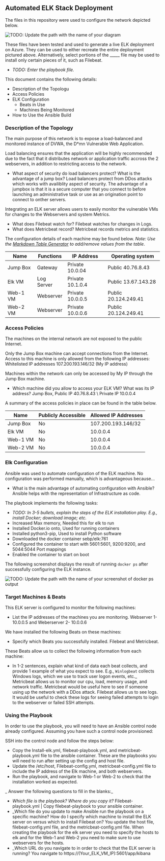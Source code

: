 ## Automated ELK Stack Deployment

The files in this repository were used to configure the network depicted below.

![TODO: Update the path with the name of your diagram](Images/diagram_filename.png)

These files have been tested and used to generate a live ELK deployment on Azure. They can be used to either recreate the entire deployment pictured above. Alternatively, select portions of the _____ file may be used to install only certain pieces of it, such as Filebeat.

  - _TODO: Enter the playbook file._

This document contains the following details:
- Description of the Topologu
- Access Policies
- ELK Configuration
  - Beats in Use
  - Machines Being Monitored
- How to Use the Ansible Build


### Description of the Topology

The main purpose of this network is to expose a load-balanced and monitored instance of DVWA, the D*mn Vulnerable Web Application.

Load balancing ensures that the application will be highly recommended due to the fact that it distributes network or application traffic accross the 2 webservers, in addition to restricting access to the network.
- What aspect of security do load balancers protect? What is the advantage of a jump box? Load balancers protect from DDos attacks which works with availiblity aspect of security. The advantage of a jumpbox is that it is a secure computer that you connect to before launching an administrative task or use as an origination point to connect to onther servers.

Integrating an ELK server allows users to easily monitor the vulnerable VMs for changes to the Webservers and system Metrics.
- What does Filebeat watch for? Filebeat watches for changes in Logs.
- What does Metricbeat record? Metricbeat records metrics and statistics.

The configuration details of each machine may be found below.
_Note: Use the [Markdown Table Generator](http://www.tablesgenerator.com/markdown_tables) to add/remove values from the table_.

| Name     | Functions  | IP Address                              | Operating system |
|----------|------------|-----------------------------------------|------------------|
| Jump Box | Gateway    | Private 10.0.04  | Public 40.76.8.43     | Linux            |
| Elk VM   | Log Server | Private 10.1.0.4 | Public 13.67.143.28  | Linux            |
| Web-1 VM | Webserver  | Private 10.0.0.5 | Public 20.124.249.41 | Linux            |
| Web-2 VM | Webserver  | Private 10.0.0.6 | Public 20.124.249.41 | Linux            |

### Access Policies

The machines on the internal network are not exposed to the public Internet. 

Only the Jump Box machine can accept connections from the Internet. Access to this machine is only allowed from the following IP addresses:
Whitelisted IP addresses 107.200.193.146/32 (My IP address)

Machines within the network can only be accessed by My IP through the Jump Box machine.
- Which machine did you allow to access your ELK VM? What was its IP address? Jump Box, Public IP 40.76.8.43 \ Private IP 10.0.0.4

A summary of the access policies in place can be found in the table below.

| Name     | Publicly Accessible | Allowed IP Addresses |
|----------|---------------------|----------------------|
| Jump Box | No                  | 107.200.193.146/32   |
| Elk VM   | No                  | 10.0.0.4             |
| Web-1 VM | No                  | 10.0.0.4             |
| Web-2 VM | No                  | 10.0.0.4             |

### Elk Configuration

Ansible was used to automate configuration of the ELK machine. No configuration was performed manually, which is advantageous because...
- What is the main advantage of automating configuration with Ansible? Ansible helps with the representation of Infrastructure as code.

The playbook implements the following tasks:
- _TODO: In 3-5 bullets, explain the steps of the ELK installation play. E.g., install Docker; download image; etc._
- Increased Max memory, Needed this for elk to run
- Installed Docker.io onto, Used for running containers
- Installed python3-pip, Used to install Python software
- Downloaded the docker container sebp/elk:761
- Configured the container to start with 5601:5601, 9200:9200, and 5044:5044 Port mappings
- Enabled the container to start on boot

The following screenshot displays the result of running `docker ps` after successfully configuring the ELK instance.

![TODO: Update the path with the name of your screenshot of docker ps output](Images/Elk_Container_Running.png)

### Target Machines & Beats
This ELK server is configured to monitor the following machines:
- List the IP addresses of the machines you are monitoring. Webserver 1-10.0.0.5 and Weberserver 2- 10.0.0.6

We have installed the following Beats on these machines:
- Specify which Beats you successfully installed. Filebeat and Metricbeat.

These Beats allow us to collect the following information from each machine:
- In 1-2 sentences, explain what kind of data each beat collects, and provide 1 example of what you expect to see. E.g., `Winlogbeat` collects Windows logs, which we use to track user logon events, etc._
Metricbeat allows us to monitor our cpu, load, memory usage, and network traffic. Metricbeat would be useful here to see if someone using up the network with a DDos attack.
Filebeat allows us to see logs. It would be useful to check these logs for seeing failed attempts to login to the webserver or failed SSH attempts.
### Using the Playbook
In order to use the playbook, you will need to have an Ansible control node already configured. Assuming you have such a control node provisioned: 

SSH into the control node and follow the steps below:
- Copy the Install-elk.yml, filebeat-playbook.yml, and metricbeat-playbook.yml file to the ansible container. These are the playbooks you will need to run after setting up the config and host file.
- Update the /etc/host, Filebeat-config.yml, metricbeat-config.yml file to include the IP address of the Elk machine, and both webservers.
- Run the playbook, and navigate to Web-1 or Web-2 to check that the installation worked as expected.

_ Answer the following questions to fill in the blanks:_
- _Which file is the playbook? Where do you copy it?_ Filebeat-playbook.yml | Copy filebeat-playbook to your ansible container.
- _Which file do you update to make Ansible run the playbook on a specific machine? How do I specify which machine to install the ELK server on versus which to install Filebeat on? You update the host file, filebeat-config.yml file, and the metricbeat-config.yml file. When creating the playbook for the elk server you need to specify the hosts to elk and for the Web-1 and Web-2 you need to make sure to use webservers for the hosts.
- _Which URL do you navigate to in order to check that the ELK server is running? You navigate to https://(Your_ELK_VM_IP):5601/app/kibana
